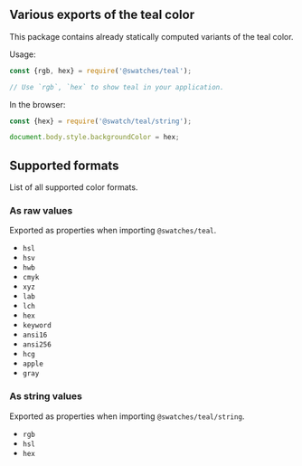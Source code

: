 ## Various exports of the teal color

This package contains already statically computed variants of the teal color.

Usage:
```js
const {rgb, hex} = require('@swatches/teal');

// Use `rgb`, `hex` to show teal in your application.
```

In the browser:
```js
const {hex} = require('@swatch/teal/string');

document.body.style.backgroundColor = hex;
```

## Supported formats


List of all supported color formats.

### As raw values

Exported as properties when importing `@swatches/teal`.

- `hsl`
- `hsv`
- `hwb`
- `cmyk`
- `xyz`
- `lab`
- `lch`
- `hex`
- `keyword`
- `ansi16`
- `ansi256`
- `hcg`
- `apple`
- `gray`

### As string values

Exported as properties when importing `@swatches/teal/string`.

- `rgb`
- `hsl`
- `hex`

